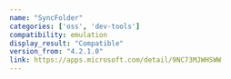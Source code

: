 ```yaml
---
name: "SyncFolder"
categories: ['oss', 'dev-tools']
compatibility: emulation
display_result: "Compatible"
version_from: "4.2.1.0"
link: https://apps.microsoft.com/detail/9NC73MJWHSWW
---
```

